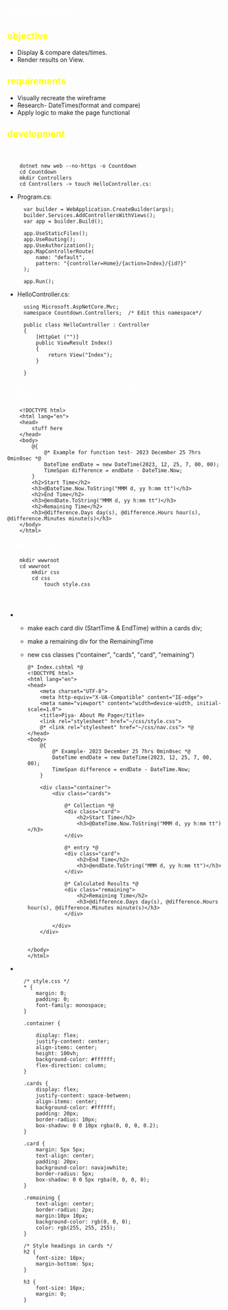 # <span style= "color: white;">Countdown</span>

## <span style= "color: yellow;">objective</span>
- Display & compare dates/times.
- Render results on View.

## <span style= "color: yellow;">requirements</span>
- Visually recreate the wireframe
- Research- DateTimes(format and compare)
- Apply logic to make the page functional

## <span style= "color: yellow;">development</span>
#### <span style= "color: white;">1. Init the project- Program and Controller</span>


        dotnet new web --no-https -o Countdown
        cd Countdown
        mkdir Controllers
        cd Controllers -> touch HelloController.cs:

- Program.cs:

        var builder = WebApplication.CreateBuilder(args);
        builder.Services.AddControllersWithViews();
        var app = builder.Build();

        app.UseStaticFiles();
        app.UseRouting();
        app.UseAuthorization();
        app.MapControllerRoute(
            name: "default",
            pattern: "{controller=Home}/{action=Index}/{id?}"
        );

        app.Run();

- HelloController.cs:

        using Microsoft.AspNetCore.Mvc;
        namespace Countdown.Controllers;  /* Edit this namespace*/

        public class HelloController : Controller
        {
            [HttpGet ("")]
            public ViewResult Index()
            {
                return View("Index");
            }

        }

#### <span style= "color: white;">2. Add the necessary view (that contains the date functions) for the controller</span>

        <!DOCTYPE html>
        <html lang="en">
        <head>
            stuff here
        </head>
        <body>
            @{
                @* Example for function test- 2023 December 25 7hrs 0min0sec *@
                DateTime endDate = new DateTime(2023, 12, 25, 7, 00, 00);
                TimeSpan difference = endDate - DateTime.Now;
            }
            <h2>Start Time</h2>
            <h3>@DateTime.Now.ToString("MMM d, yy h:mm tt")</h3>
            <h2>End Time</h2>
            <h3>@endDate.ToString("MMM d, yy h:mm tt")</h3>
            <h2>Remaining Time</h2>
            <h3>@difference.Days day(s), @difference.Hours hour(s), @difference.Minutes minute(s)</h3>
        </body>
        </html>

#### <span style= "color: white;">3. wwwroot style.css</span>

        mkdir wwwroot
        cd wwwroot
            mkdir css
            cd css
                touch style.css
#### <span style= "color: white;">4. Assign classnames to index.cshtml tags and style</span>
- <span style= "color: white;">style.cshtml:</span>

    -   make each card div (StartTime & EndTime) within a cards div;
    -   make a remaining div for the RemainingTime
    -   new css classes ("container", "cards", "card", "remaining")

            @* Index.cshtml *@
            <!DOCTYPE html>
            <html lang="en">
            <head>
                <meta charset="UTF-8">
                <meta http-equiv="X-UA-Compatible" content="IE-edge">
                <meta name="viewport" content="width=device-width, initial-scale=1.0">
                <title>Piya- About Me Page</title>
                <link rel="stylesheet" href="~/css/style.css">
                @* <link rel="stylesheet" href="~/css/nav.css"> *@
            </head>
            <body>
                @{
                    @* Example- 2023 December 25 7hrs 0min0sec *@
                    DateTime endDate = new DateTime(2023, 12, 25, 7, 00, 00);
                    TimeSpan difference = endDate - DateTime.Now;
                }

                <div class="container">
                    <div class="cards">

                        @* Collection *@
                        <div class="card">
                            <h2>Start Time</h2>
                            <h3>@DateTime.Now.ToString("MMM d, yy h:mm tt")</h3>
                        </div>

                        @* entry *@
                        <div class="card">
                            <h2>End Time</h2>
                            <h3>@endDate.ToString("MMM d, yy h:mm tt")</h3>
                        </div>
                        
                        @* Calculated Results *@
                        <div class="remaining">
                            <h2>Remaining Time</h2>
                            <h3>@difference.Days day(s), @difference.Hours hour(s), @difference.Minutes minute(s)</h3>
                        </div>

                    </div>
                </div>

                
            </body>
            </html>

- <span style= "color: white;">style.css</span>

        /* style.css */
        * {
            margin: 0;
            padding: 0;
            font-family: monospace;
        }

        .container {
            
            display: flex;
            justify-content: center;
            align-items: center;
            height: 100vh;
            background-color: #ffffff;
            flex-direction: column;
        }

        .cards {
            display: flex;
            justify-content: space-between;
            align-items: center;
            background-color: #ffffff;
            padding: 20px;
            border-radius: 10px;
            box-shadow: 0 0 10px rgba(0, 0, 0, 0.2);
        }

        .card {
            margin: 5px 5px;
            text-align: center;
            padding: 20px;
            background-color: navajowhite;
            border-radius: 5px;
            box-shadow: 0 0 5px rgba(0, 0, 0, 0);
        }

        .remaining {
            text-align: center;
            border-radius: 2px;
            margin:10px 10px;
            background-color: rgb(0, 0, 0);
            color: rgb(255, 255, 255);
        }

        /* Style headings in cards */
        h2 {
            font-size: 18px;
            margin-bottom: 5px;
        }

        h3 {
            font-size: 16px;
            margin: 0;
        }
